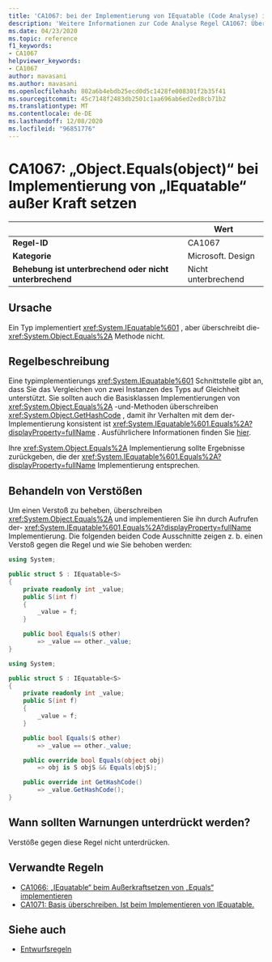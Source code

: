 ```yaml
---
title: 'CA1067: bei der Implementierung von IEquatable (Code Analyse) ist der Wert überschreiben.'
description: 'Weitere Informationen zur Code Analyse Regel CA1067: Überschreiben von ist für die Implementierung von IEquatable.'
ms.date: 04/23/2020
ms.topic: reference
f1_keywords:
- CA1067
helpviewer_keywords:
- CA1067
author: mavasani
ms.author: mavasani
ms.openlocfilehash: 802a6b4ebdb25ecd0d5c1428fe008301f2b35f41
ms.sourcegitcommit: 45c7148f2483db2501c1aa696ab6ed2ed8cb71b2
ms.translationtype: MT
ms.contentlocale: de-DE
ms.lasthandoff: 12/08/2020
ms.locfileid: "96851776"
---
```

# <a name="ca1067-override-equals-when-implementing-iequatable"></a>CA1067: „Object.Equals(object)“ bei Implementierung von „IEquatable“ außer Kraft setzen

| | Wert |
|-|-|
| **Regel-ID** |CA1067|
| **Kategorie** |Microsoft. Design|
| **Behebung ist unterbrechend oder nicht unterbrechend** |Nicht unterbrechend|

## <a name="cause"></a>Ursache

Ein Typ implementiert <xref:System.IEquatable%601> , aber überschreibt die- <xref:System.Object.Equals%2A> Methode nicht.

## <a name="rule-description"></a>Regelbeschreibung

Eine typimplementierungs <xref:System.IEquatable%601> Schnittstelle gibt an, dass Sie das Vergleichen von zwei Instanzen des Typs auf Gleichheit unterstützt. Sie sollten auch die Basisklassen Implementierungen von <xref:System.Object.Equals%2A> -und-Methoden überschreiben <xref:System.Object.GetHashCode> , damit ihr Verhalten mit dem der-Implementierung konsistent ist <xref:System.IEquatable%601.Equals%2A?displayProperty=fullName> . Ausführlichere Informationen finden Sie [hier](/dotnet/api/system.iequatable-1#notes-to-implementers).

Ihre <xref:System.Object.Equals%2A> Implementierung sollte Ergebnisse zurückgeben, die der <xref:System.IEquatable%601.Equals%2A?displayProperty=fullName> Implementierung entsprechen.

## <a name="how-to-fix-violations"></a>Behandeln von Verstößen

Um einen Verstoß zu beheben, überschreiben <xref:System.Object.Equals%2A> und implementieren Sie ihn durch Aufrufen der- <xref:System.IEquatable%601.Equals%2A?displayProperty=fullName> Implementierung. Die folgenden beiden Code Ausschnitte zeigen z. b. einen Verstoß gegen die Regel und wie Sie behoben werden:

```csharp
using System;

public struct S : IEquatable<S>
{
    private readonly int _value;
    public S(int f)
    {
        _value = f;
    }

    public bool Equals(S other)
        => _value == other._value;
}
```

```csharp
using System;

public struct S : IEquatable<S>
{
    private readonly int _value;
    public S(int f)
    {
        _value = f;
    }

    public bool Equals(S other)
        => _value == other._value;

    public override bool Equals(object obj)
        => obj is S objS && Equals(objS);

    public override int GetHashCode()
        => _value.GetHashCode();
}
```

## <a name="when-to-suppress-warnings"></a>Wann sollten Warnungen unterdrückt werden?

Verstöße gegen diese Regel nicht unterdrücken.

## <a name="related-rules"></a>Verwandte Regeln

- [CA1066: „IEquatable“ beim Außerkraftsetzen von „Equals“ implementieren](ca1066.md)
- [CA1071: Basis überschreiben. Ist beim Implementieren von IEquatable.](ca1071.md)

## <a name="see-also"></a>Siehe auch

- [Entwurfsregeln](design-warnings.md)
